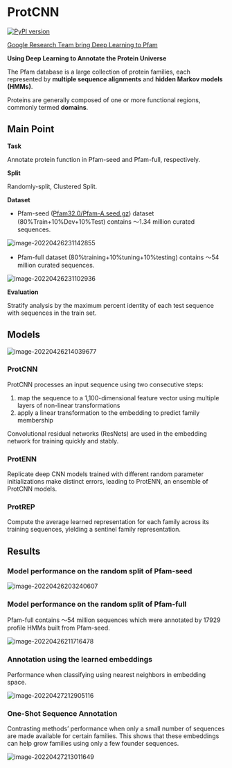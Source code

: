 # ProtCNN

[![PyPI version](https://img.shields.io/badge/github-code-red)](https://github.com/google-research/google-research/tree/master/using_dl_to_annotate_protein_universe) 

[Google Research Team bring Deep Learning to Pfam](https://xfam.wordpress.com/2021/03/24/google-research-team-bring-deep-learning-to-pfam/)

**Using Deep Learning to Annotate the Protein Universe**

The Pfam database is a large collection of protein families, each represented by **multiple sequence alignments** and **hidden Markov models (HMMs)**.

Proteins are generally composed of one or more functional regions, commonly termed **domains**.



## Main Point

**Task**

Annotate protein function in Pfam-seed and Pfam-full, respectively.

**Split**

Randomly-split, Clustered Split.

**Dataset**

- Pfam-seed ([Pfam32.0/Pfam-A.seed.gz](http://ftp.ebi.ac.uk/pub/databases/Pfam/releases/Pfam32.0/Pfam-A.seed.gz)) dataset (80%Train+10%Dev+10%Test) contains ～1.34 million curated sequences.

![image-20220426231142855](https://cdn.jsdelivr.net/gh/BioGavin/Pic/imgimage-20220426231142855.png)



- Pfam-full dataset (80%training+10%tuning+10%testing) contains ～54 million curated sequences.

![image-20220426231102936](https://cdn.jsdelivr.net/gh/BioGavin/Pic/imgimage-20220426231102936.png)

**Evaluation**

Stratify analysis by the maximum percent identity of each test sequence with sequences in the train set.



## Models

![image-20220426214039677](https://cdn.jsdelivr.net/gh/BioGavin/Pic/imgimage-20220426214039677.png)



### ProtCNN

ProtCNN processes an input sequence using two consecutive steps:

1. map the sequence to a 1,100-dimensional feature vector using multiple layers of non-linear transformations
2. apply a linear transformation to the embedding to predict family membership



Convolutional residual networks (ResNets) are used in the embedding network for training quickly and stably.



### ProtENN

Replicate deep CNN models trained with different random parameter initializations make distinct errors, leading to ProtENN, an ensemble of ProtCNN models.



### ProtREP

Compute the average learned representation for each family across its training sequences, yielding a sentinel family representation.



## Results

### Model performance on the random split of Pfam-seed

![image-20220426203240607](https://cdn.jsdelivr.net/gh/BioGavin/Pic/imgimage-20220426203240607.png)



### Model performance on the random split of Pfam-full

Pfam-full contains ～54 million sequences which were annotated by 17929 profile HMMs built from Pfam-seed.

![image-20220426211716478](https://cdn.jsdelivr.net/gh/BioGavin/Pic/imgimage-20220426211716478.png)



### Annotation using the learned embeddings

Performance when classifying using nearest neighbors in embedding space.

![image-20220427212905116](https://cdn.jsdelivr.net/gh/BioGavin/Pic/imgimage-20220427212905116.png)



### One-Shot Sequence Annotation

Contrasting methods’ performance when only a small number of sequences are made available for certain families. This shows that these embeddings can help grow families using only a few founder sequences.

![image-20220427213011649](https://cdn.jsdelivr.net/gh/BioGavin/Pic/imgimage-20220427213011649.png)



